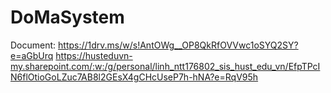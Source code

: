 # DoMaSystem

Document: https://1drv.ms/w/s!AntOWg__OP8QkRfOVVwc1oSYQ2SY?e=aGbUrq
https://husteduvn-my.sharepoint.com/:w:/g/personal/linh_ntt176802_sis_hust_edu_vn/EfpTPcIN6flOtioGoLZuc7AB8l2GEsX4gCHcUseP7h-hNA?e=RqV95h